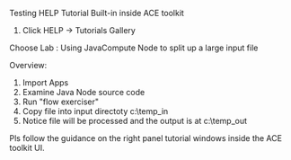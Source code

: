 Testing HELP Tutorial Built-in inside ACE toolkit

1. Click HELP -> Tutorials Gallery

Choose Lab : Using JavaCompute Node to split up a large input file

Overview:
1. Import Apps
2. Examine Java Node source code
3. Run "flow exerciser"
3. Copy file into input directoty c:\temp_in
4. Notice file will be processed and the output is at c:\temp_out

Pls follow the guidance on the right panel tutorial windows inside the ACE toolkit UI.
